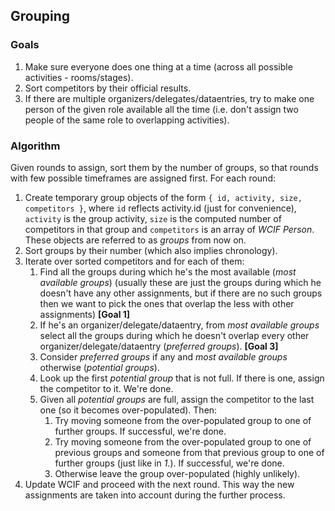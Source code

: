 ## Grouping

### Goals
1. Make sure everyone does one thing at a time (across all possible activities - rooms/stages).
2. Sort competitors by their official results.
3. If there are multiple organizers/delegates/dataentries,
try to make one person of the given role available all the time
(i.e. don't assign two people of the same role to overlapping activities).

### Algorithm
Given rounds to assign, sort them by the number of groups, so that rounds with
few possible timeframes are assigned first. For each round:
1. Create temporary group objects of the form `{ id, activity, size, competitors }`,
where `id` reflects activity.id (just for convenience), `activity` is the group activity,
`size` is the computed number of competitors in that group and `competitors` is an array of *WCIF Person*.
These objects are referred to as *groups* from now on.
2. Sort groups by their number (which also implies chronology).
3. Iterate over sorted competitors and for each of them:
    1. Find all the groups during which he's the most available (*most available groups*)
    (usually these are just the groups during which he doesn't have any other assignments,
    but if there are no such groups then we want to pick the ones that overlap the less with other assignments) **[Goal 1]**
    2. If he's an organizer/delegate/dataentry, from *most available groups* select all the groups
    during which he doesn't overlap every other organizer/delegate/dataentry (*preferred groups*). **[Goal 3]**
    3. Consider *preferred groups* if any and *most available groups* otherwise (*potential groups*).
    4. Look up the first *potential group* that is not full. If there is one, assign the competitor to it. We're done.
    5. Given all *potential groups* are full, assign the competitor to the last one (so it becomes over-populated). Then:
        1. Try moving someone from the over-populated group to one of further groups. If successful, we're done.
        2. Try moving someone from the over-populated group to one of previous groups
        and someone from that previous group to one of further groups (just like in *1.*). If successful, we're done.
        3. Otherwise leave the group over-populated (highly unlikely).
4. Update WCIF and proceed with the next round. This way the new assignments
are taken into account during the further process.
